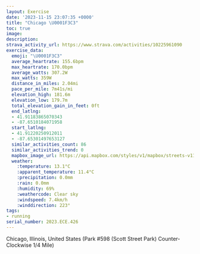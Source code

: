 ```yaml
---
layout: Exercise
date: '2023-11-15 23:07:35 +0000'
title: "Chicago \U0001F3C3"
toc: true
image:
description:
strava_activity_url: https://www.strava.com/activities/10225961090
exercise_data:
  emoji: "\U0001F3C3"
  average_heartrate: 155.6bpm
  max_heartrate: 170.0bpm
  average_watts: 307.2W
  max_watts: 359W
  distance_in_miles: 2.04mi
  pace_per_mile: 7m41s/mi
  elevation_high: 181.6m
  elevation_low: 179.7m
  total_elevation_gain_in_feet: 0ft
  end_latlng:
  - 41.91183865070343
  - -87.6510184071958
  start_latlng:
  - 41.91220250912011
  - -87.65301497653127
  similar_activities_count: 86
  similar_activities_trend: 0
  mapbox_image_url: https://api.mapbox.com/styles/v1/mapbox/streets-v11/static/path-5+787af2-1.0(g%7Bx~Ftk~uO%40yAFWlCkEEgBK_YG%7DE%3Fy%40ZEVMJAh%40%3Ft%40EN%40FLBl%40AfE%40VHRNNPHL%40h%40Gl%40APIFIHSBg%40EqCCWKWSQQES%3Fa%40Bm%40HOLIRE%5CFzDJTHHPHH%3FVE%5E%40%5EGXMLSDQ%40%5BCqBGw%40KWQMUEa%40%3Fk%40F%5BJIHKTC%5EBnCB%5CDLLRPJTDtAMRMFGJY%40YIkDKWGIQMICg%40%40q%40FQDQTGXApBFtAHRJJNHH%3FzAGXOLOBQ%40UEeCEm%40IUOOMESAkBASCOKIAOBuABGDCJ%3F%5EF%7C%40HdFEpAArAFtKc%40d%40DtG),pin-s-s+e5b22e(-87.65131,41.91172),pin-s-f+89ae00(-87.64972000000009,41.91097)/auto/800x800?access_token=pk.eyJ1Ijoiam9zaGJlY2ttYW4iLCJhIjoiY205eWR2aDd1MWZ6djJrbXc4a3M0bWZleiJ9.XiG9OWkNcZk2QzjJbxLB4A
  weather:
    :temperature: 13.1°C
    :apparent_temperature: 11.4°C
    :precipitation: 0.0mm
    :rain: 0.0mm
    :humidity: 69%
    :weathercode: Clear sky
    :windspeed: 7.4km/h
    :winddirection: 223°
tags:
- running
serial_number: 2023.ECE.426
---
```

Chicago, Illinois, United States (Park #598 (Scott Street Park) Counter-Clockwise 1/4 Mile)
